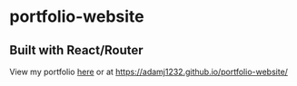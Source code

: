 # portfolio-website
## Built with React/Router
View my portfolio [here](https://adamj1232.github.io/portfolio-website/) or at https://adamj1232.github.io/portfolio-website/
